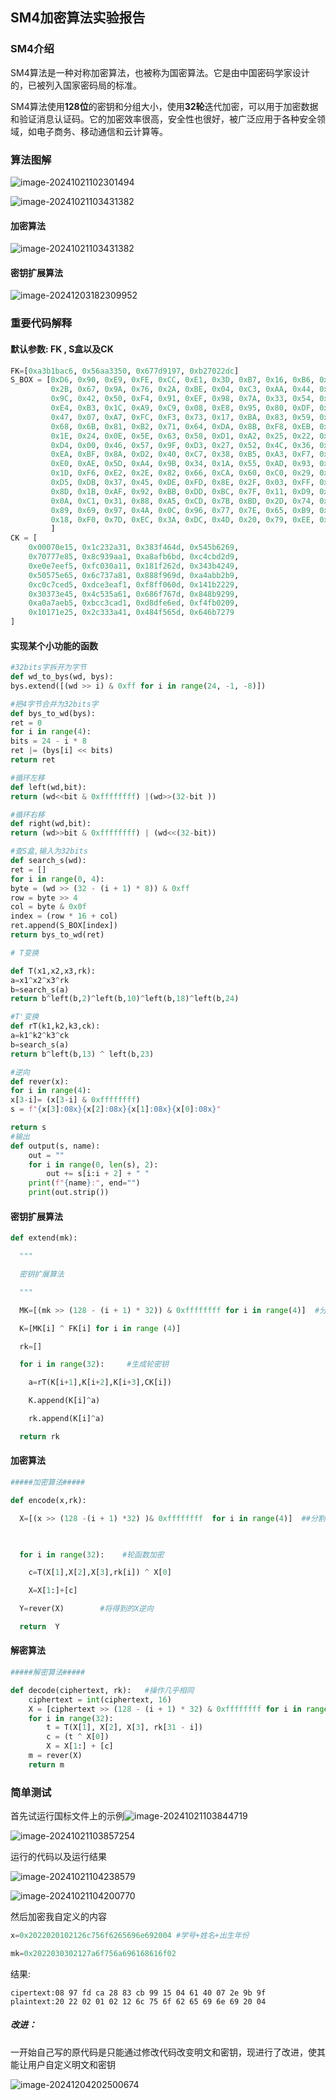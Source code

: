 ## SM4加密算法实验报告

### SM4介绍

SM4算法是一种对称加密算法，也被称为国密算法。它是由中国密码学家设计的，已被列入国家密码局的标准。

SM4算法使用**128位**的密钥和分组大小，使用**32轮**迭代加密，可以用于加密数据和验证消息认证码。它的加密效率很高，安全性也很好，被广泛应用于各种安全领域，如电子商务、移动通信和云计算等。

### 算法图解

![image-20241021102301494](image\image-20241021102301494.png)

![image-20241021103431382](image\image-20241021103431382.png)

#### 加密算法



![image-20241021103431382](C:\Users\86199\Desktop\保密技术基础\Cryptography-lab-\image\image-20241021103431382.png)





#### 密钥扩展算法

![image-20241203182309952](image/image-20241203182309952.png)

### 重要代码解释

#### 默认参数:   FK , S盒以及CK

```python
FK=[0xa3b1bac6, 0x56aa3350, 0x677d9197, 0xb27022dc]
S_BOX = [0xD6, 0x90, 0xE9, 0xFE, 0xCC, 0xE1, 0x3D, 0xB7, 0x16, 0xB6, 0x14, 0xC2, 0x28, 0xFB, 0x2C, 0x05,
         0x2B, 0x67, 0x9A, 0x76, 0x2A, 0xBE, 0x04, 0xC3, 0xAA, 0x44, 0x13, 0x26, 0x49, 0x86, 0x06, 0x99,
         0x9C, 0x42, 0x50, 0xF4, 0x91, 0xEF, 0x98, 0x7A, 0x33, 0x54, 0x0B, 0x43, 0xED, 0xCF, 0xAC, 0x62,
         0xE4, 0xB3, 0x1C, 0xA9, 0xC9, 0x08, 0xE8, 0x95, 0x80, 0xDF, 0x94, 0xFA, 0x75, 0x8F, 0x3F, 0xA6,
         0x47, 0x07, 0xA7, 0xFC, 0xF3, 0x73, 0x17, 0xBA, 0x83, 0x59, 0x3C, 0x19, 0xE6, 0x85, 0x4F, 0xA8,
         0x68, 0x6B, 0x81, 0xB2, 0x71, 0x64, 0xDA, 0x8B, 0xF8, 0xEB, 0x0F, 0x4B, 0x70, 0x56, 0x9D, 0x35,
         0x1E, 0x24, 0x0E, 0x5E, 0x63, 0x58, 0xD1, 0xA2, 0x25, 0x22, 0x7C, 0x3B, 0x01, 0x21, 0x78, 0x87,
         0xD4, 0x00, 0x46, 0x57, 0x9F, 0xD3, 0x27, 0x52, 0x4C, 0x36, 0x02, 0xE7, 0xA0, 0xC4, 0xC8, 0x9E,
         0xEA, 0xBF, 0x8A, 0xD2, 0x40, 0xC7, 0x38, 0xB5, 0xA3, 0xF7, 0xF2, 0xCE, 0xF9, 0x61, 0x15, 0xA1,
         0xE0, 0xAE, 0x5D, 0xA4, 0x9B, 0x34, 0x1A, 0x55, 0xAD, 0x93, 0x32, 0x30, 0xF5, 0x8C, 0xB1, 0xE3,
         0x1D, 0xF6, 0xE2, 0x2E, 0x82, 0x66, 0xCA, 0x60, 0xC0, 0x29, 0x23, 0xAB, 0x0D, 0x53, 0x4E, 0x6F,
         0xD5, 0xDB, 0x37, 0x45, 0xDE, 0xFD, 0x8E, 0x2F, 0x03, 0xFF, 0x6A, 0x72, 0x6D, 0x6C, 0x5B, 0x51,
         0x8D, 0x1B, 0xAF, 0x92, 0xBB, 0xDD, 0xBC, 0x7F, 0x11, 0xD9, 0x5C, 0x41, 0x1F, 0x10, 0x5A, 0xD8,
         0x0A, 0xC1, 0x31, 0x88, 0xA5, 0xCD, 0x7B, 0xBD, 0x2D, 0x74, 0xD0, 0x12, 0xB8, 0xE5, 0xB4, 0xB0,
         0x89, 0x69, 0x97, 0x4A, 0x0C, 0x96, 0x77, 0x7E, 0x65, 0xB9, 0xF1, 0x09, 0xC5, 0x6E, 0xC6, 0x84,
         0x18, 0xF0, 0x7D, 0xEC, 0x3A, 0xDC, 0x4D, 0x20, 0x79, 0xEE, 0x5F, 0x3E, 0xD7, 0xCB, 0x39, 0x48
         ]
CK = [
    0x00070e15, 0x1c232a31, 0x383f464d, 0x545b6269,
    0x70777e85, 0x8c939aa1, 0xa8afb6bd, 0xc4cbd2d9,
    0xe0e7eef5, 0xfc030a11, 0x181f262d, 0x343b4249,
    0x50575e65, 0x6c737a81, 0x888f969d, 0xa4abb2b9,
    0xc0c7ced5, 0xdce3eaf1, 0xf8ff060d, 0x141b2229,
    0x30373e45, 0x4c535a61, 0x686f767d, 0x848b9299,
    0xa0a7aeb5, 0xbcc3cad1, 0xd8dfe6ed, 0xf4fb0209,
    0x10171e25, 0x2c333a41, 0x484f565d, 0x646b7279
]
```

#### 实现某个小功能的函数

```python
#32bits字拆开为字节
def wd_to_bys(wd, bys):    
bys.extend([(wd >> i) & 0xff for i in range(24, -1, -8)])

#把4字节合并为32bits字
def bys_to_wd(bys):          
ret = 0
for i in range(4):
bits = 24 - i * 8
ret |= (bys[i] << bits)
return ret

#循环左移
def left(wd,bit):          
return (wd<<bit & 0xffffffff) |(wd>>(32-bit ))

#循环右移
def right(wd,bit):           
return (wd>>bit & 0xffffffff) | (wd<<(32-bit))

#查S盒,输入为32bits
def search_s(wd):               
ret = []
for i in range(0, 4):
byte = (wd >> (32 - (i + 1) * 8)) & 0xff 
row = byte >> 4
col = byte & 0x0f
index = (row * 16 + col)
ret.append(S_BOX[index])
return bys_to_wd(ret)

# T变换

def T(x1,x2,x3,rk):            
a=x1^x2^x3^rk
b=search_s(a)
return b^left(b,2)^left(b,10)^left(b,18)^left(b,24)

#T'变换
def rT(k1,k2,k3,ck):            
a=k1^k2^k3^ck
b=search_s(a)
return b^left(b,13) ^ left(b,23)

#逆向
def rever(x):                  
for i in range(4):
x[3-i]= (x[3-i] & 0xffffffff)
s = f"{x[3]:08x}{x[2]:08x}{x[1]:08x}{x[0]:08x}"

return s
#输出
def output(s, name):          
​    out = ""
​    for i in range(0, len(s), 2):
​        out += s[i:i + 2] + " "
​    print(f"{name}:", end="")
​    print(out.strip())
```

#### 密钥扩展算法



```python
def extend(mk):  

  """

  密钥扩展算法

  """      

  MK=[(mk >> (128 - (i + 1) * 32)) & 0xffffffff for i in range(4)]  #分割为8bits一组

  K=[MK[i] ^ FK[i] for i in range (4)]

  rk=[]

  for i in range(32):     #生成轮密钥

​    a=rT(K[i+1],K[i+2],K[i+3],CK[i])

​    K.append(K[i]^a)

​    rk.append(K[i]^a)

  return rk
```

#### 加密算法

```python
#####加密算法#####

def encode(x,rk):

  X=[(x >> (128 -(i + 1) *32) )& 0xffffffff  for i in range(4)]  ##分割

  

  for i in range(32):    #轮函数加密

​    c=T(X[1],X[2],X[3],rk[i]) ^ X[0]

​    X=X[1:]+[c]

  Y=rever(X)        #将得到的X逆向

  return  Y
```

#### 解密算法

```python
#####解密算法#####

def decode(ciphertext, rk):   #操作几乎相同
    ciphertext = int(ciphertext, 16)
    X = [ciphertext >> (128 - (i + 1) * 32) & 0xffffffff for i in range(4)]
    for i in range(32):
        t = T(X[1], X[2], X[3], rk[31 - i])
        c = (t ^ X[0])
        X = X[1:] + [c]
    m = rever(X)
    return m
```

### 简单测试

首先试运行国标文件上的示例![image-20241021103844719](image\image-20241021103844719.png)

![image-20241021103857254](image\image-20241021103857254.png)

运行的代码以及运行结果

![image-20241021104238579](image\image-20241021104238579.png)

![image-20241021104200770](image\image-20241021104200770.png)

然后加密我自定义的内容

```python
x=0x2022020102126c756f6265696e692004 #学号+姓名+出生年份

mk=0x2022030302127a6f756a696168616f02
```

结果:

```
cipertext:08 97 fd ca 28 83 cb 99 15 04 61 40 07 2e 9b 9f
plaintext:20 22 02 01 02 12 6c 75 6f 62 65 69 6e 69 20 04
```

##### 改进：

一开始自己写的原代码是只能通过修改代码改变明文和密钥，现进行了改进，使其能让用户自定义明文和密钥

![image-20241204202500674](image/image-20241204202500674.png)
